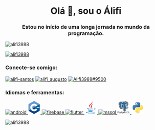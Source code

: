<h1 align="center">Olá 👋, sou o Álifi</h1>
<h3 align="center">Estou no início de uma longa jornada no mundo da programação.</h3>

<p align="left" > <img src="https://komarev.com/ghpvc/?username=alifi3988&label=Profile%20views&color=0e75b6&style=flat" alt="alifi3988" /> </p>

<p align="left"> <a href="https://github.com/ryo-ma/github-profile-trophy"><img src="https://github-profile-trophy.vercel.app/?username=alifi3988" alt="alifi3988 " /></a> </p>

<h3 align="left">Conecte-se comigo:</h3>
<p align="left">
<a href="https://linkedin.com/in/ alifi-santos" target="blank"><img align="center" src="https://raw.githubusercontent.com/rahuldkjain/github-profile-readme-generator/master/src/images/icons/Social/linked-in-alt.svg " alt="alifi-santos" height="30" width="40" /></a>
<a href="https://instagram.com/alifi_augusto" target="blank"><img align="center" src="https://raw.githubusercontent.com/rahuldkjain/github-profile-readme-generator /master/src/images/icons/Social/instagram.svg" alt="alifi_augusto" height="30" width="40" /></a>
<a href="https://discord.gg/Alifi3988#9500" target="blank"><img align="center" src="https://raw.githubusercontent.com/rahuldkjain/github-profile-readme-generator/master/src/images/icons/Social/discord.svg" alt="Alifi3988#9500" height="30" width="40" /></a> </p>

<h3 align="left">Idiomas e ferramentas:</h3>
<p align="left"> <a href="https://developer.android.com" target="_blank" rel="noreferrer"> <img src="https://raw.githubusercontent.com/devicons /devicon/master/icons/android/android-original-wordmark.svg" alt="android" width="40" height="40"/> </a> <a href="https://www.w3schools .com/cpp/" target="_blank" rel="noreferrer"> <img src="https://raw.githubusercontent.com/devicons/devicon/master/icons/cplusplus/cplusplus-original.svg" alt= "cplusplus" width="40" height="40"/> </a> <a href="https://firebase.google.com/" target="_blank" rel="noreferrer"><img src="https://www.vectorlogo.zone/logos/firebase/firebase-icon.svg" alt="firebase" width="40" height="40"/> </a> <a href= "https://flutter.dev" target="_blank" rel="noreferrer"> <img src="https://www.vectorlogo.zone/logos/flutterio/flutterio-icon.svg" alt="flutter" width="40" height="40"/> </a> <a href="https://www.java.com" target="_blank" rel="noreferrer"> <img src="https://raw.githubusercontent.com/devicons/devicon/master/icons/java/java-original.svg" alt="java" width="40" height="40"/> </a> <a href="https://www.microsoft.com/en-us/sql-server" target="_blank" rel="noreferrer"> <img src="https://www.svgrepo.com/show/303229/microsoft-sql-server-logo.svg" alt="mssql" width="40" height="40"/> </a> <a href="https://www.postgresql.org" target="_blank" rel ="noreferrer"> <img src="https://raw.githubusercontent.com/devicons/devicon/master/icons/postgresql/postgresql-original-wordmark.svg" alt="postgresql" width="40" height= "40"/> </a> <a href="https://www.python.org" target="_blank" rel="noreferrer"> <img src="https://raw.githubusercontent.com/devicons/devicon/master/icons/python/python-original.svg" alt="python" width="40" height="40"/> </a> </p>

<p><img align="center" src="https://github-readme-stats.vercel.app/api/top-langs?username=alifi3988&show_icons=true&locale=en&layout=compact" alt="alifi3988" /> </p>


